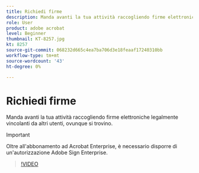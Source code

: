 ```yaml
---
title: Richiedi firme
description: Manda avanti la tua attività raccogliendo firme elettroniche legalmente vincolanti da altri utenti, ovunque si trovino
role: User
product: adobe acrobat
level: Beginner
thumbnail: KT-8257.jpg
kt: 8257
source-git-commit: 068232d665c4ea7ba706d3e18feaaf17240310bb
workflow-type: tm+mt
source-wordcount: '43'
ht-degree: 0%

---
```


# Richiedi firme

Manda avanti la tua attività raccogliendo firme elettroniche legalmente vincolanti da altri utenti, ovunque si trovino.

>[!IMPORTANT]
>
>Oltre all&#39;abbonamento ad Acrobat Enterprise, è necessario disporre di un&#39;autorizzazione Adobe Sign Enterprise.

>[!VIDEO](https://video.tv.adobe.com/v/338359?hidetitle=true)
